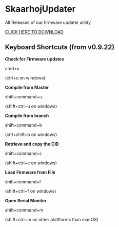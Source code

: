 # SkaarhojUpdater
All Releases of our firmware updater utility

[CLICK HERE TO DOWNLOAD](https://github.com/SKAARHOJ/skaarhoj-updater-releases/releases)

## Keyboard Shortcuts (from v0.9.22)

**Check for Firmware updates**

cmd+u

(ctrl+u on windows)

**Compile from Master**

shift+command+u

(shift+ctrl+u on windows)

**Compile from branch**

shift+command+b

(ctrl+shift+b on windows)

**Retrieve and copy the CID**

shift+command+c

(shift+ctrl+c on windows)

**Load Firmware from File**

shift+command+f

(shift+ctrl+f on windows)

**Open Serial Monitor**

shift+command+m

(shift+ctrl+m on other plattforms than macOS)
